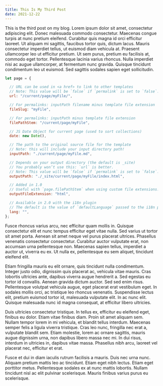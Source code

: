 ```yaml
---
title: This Is My Third Post
date: 2021-12-22
---
```

This is the third post on my blog.
Lorem ipsum dolor sit amet, consectetur adipiscing elit. Donec malesuada commodo consectetur. Maecenas congue turpis at nunc pretium eleifend. Curabitur quis magna id orci efficitur laoreet. Ut aliquam mi sagittis, faucibus tortor quis, dictum lacus. Mauris consectetur imperdiet tellus, ut euismod diam vehicula at. Praesent ullamcorper leo ut efficitur pretium. Ut sem purus, pretium eu facilisis at, commodo eget tortor. Pellentesque lacinia varius rhoncus. Nulla imperdiet nisi ac augue ullamcorper, at fermentum nunc gravida. Quisque tincidunt condimentum leo ut euismod. Sed sagittis sodales sapien eget sollicitudin.

```js
let page = {

  // URL can be used in <a href> to link to other templates
  // Note: This value will be `false` if `permalink` is set to `false`.
  url: "/current/page/myFile/",

  // For permalinks: inputPath filename minus template file extension
  fileSlug: "myFile",

  // For permalinks: inputPath minus template file extension
  filePathStem: "/current/page/myFile",

  // JS Date Object for current page (used to sort collections)
  date: new Date(),

  // The path to the original source file for the template
  // Note: this will include your input directory path!
  inputPath: "./current/page/myFile.md",

  // Depends on your output directory (the default is _site)
  // You probably won’t use this: `url` is better.
  // Note: This value will be `false` if `permalink` is set to `false`.
  outputPath: "./_site/current/page/myFile/index.html",

  // Added in 1.0
  // Useful with `page.filePathStem` when using custom file extensions.
  outputFileExtension: "html",

  // Available in 2.0 with the i18n plugin
  // The default is the value of `defaultLanguage` passed to the i18n plugin
  lang: "",
};
```

Fusce rhoncus varius arcu, nec efficitur quam mollis in. Quisque consectetur elit et nunc tempus efficitur eget vitae nulla. Sed varius ut tortor sit amet porta. Aenean sit amet neque vel purus placerat ultrices. Phasellus venenatis consectetur consectetur. Curabitur auctor vulputate erat, non accumsan urna pellentesque non. Maecenas sapien tellus, imperdiet a auctor ut, viverra eu ex. Ut nulla ex, pellentesque eu sem aliquet, tincidunt eleifend elit.

Etiam fringilla mauris eu elit ornare, quis tincidunt nulla condimentum. Integer justo odio, dignissim quis placerat ac, vehicula vitae mauris. Cras lobortis ultricies ante, dapibus viverra augue hendrerit a. Sed egestas eu tortor id convallis. Aenean gravida dictum auctor. Sed sed enim risus. Pellentesque volutpat vehicula augue, eget placerat erat vestibulum eget. In sodales mollis orci, ac tristique leo rhoncus venenatis. Suspendisse lectus elit, pretium euismod tortor id, malesuada vulputate elit. In ac nunc elit. Quisque malesuada nunc id magna consequat, at efficitur libero ultricies.

Duis ultricies consectetur tristique. In tellus ex, efficitur eu eleifend eget, finibus eu dolor. Etiam vitae finibus diam. Proin sit amet aliquam sem. Nullam tempor lorem in mi vehicula, et blandit tellus interdum. Maecenas semper felis a ligula viverra tristique. Cras leo nunc, fringilla nec erat a, vulputate blandit sem. Etiam molestie, lorem ac ornare sagittis, mauris augue dignissim urna, non dapibus libero massa nec mi. In dui risus, interdum in ultricies in, dapibus vitae massa. Phasellus nibh arcu, laoreet vel placerat nec, efficitur et erat.

Fusce et dui in diam iaculis rutrum facilisis a mauris. Duis nec urna nunc. Aliquam pretium mattis leo ac tincidunt. Etiam eget nibh lectus. Etiam eget porttitor metus. Pellentesque sodales ex at nunc mattis lobortis. Nullam tincidunt nisl ac elit pulvinar scelerisque. Mauris finibus varius purus eu scelerisque.
